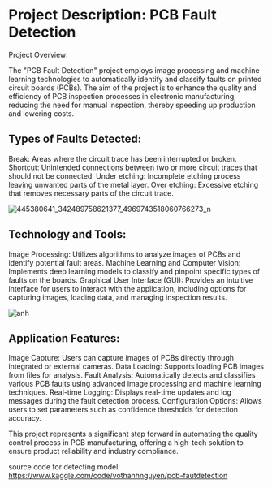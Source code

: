 # Project Description: PCB Fault Detection
Project Overview:

The "PCB Fault Detection" project employs image processing and machine learning technologies to automatically identify and classify faults on printed circuit boards (PCBs). The aim of the project is to enhance the quality and efficiency of PCB inspection processes in electronic manufacturing, reducing the need for manual inspection, thereby speeding up production and lowering costs.

## Types of Faults Detected:

Break: Areas where the circuit trace has been interrupted or broken.
Shortcut: Unintended connections between two or more circuit traces that should not be connected.
Under etching: Incomplete etching process leaving unwanted parts of the metal layer.
Over etching: Excessive etching that removes necessary parts of the circuit trace.

![445380641_342489758621377_4969743518060766273_n](https://github.com/vtnguyen04/pcb/assets/64852371/a2dd336b-f367-4aca-8970-bb2ece0126c8)

## Technology and Tools:

Image Processing: Utilizes algorithms to analyze images of PCBs and identify potential fault areas.
Machine Learning and Computer Vision: Implements deep learning models to classify and pinpoint specific types of faults on the boards.
Graphical User Interface (GUI): Provides an intuitive interface for users to interact with the application, including options for capturing images, loading data, and managing inspection results.

![anh](https://github.com/user-attachments/assets/9c758b15-0c78-4ee3-9df2-6bd836987931)



## Application Features:

Image Capture: Users can capture images of PCBs directly through integrated or external cameras.
Data Loading: Supports loading PCB images from files for analysis.
Fault Analysis: Automatically detects and classifies various PCB faults using advanced image processing and machine learning techniques.
Real-time Logging: Displays real-time updates and log messages during the fault detection process.
Configuration Options: Allows users to set parameters such as confidence thresholds for detection accuracy.

This project represents a significant step forward in automating the quality control process in PCB manufacturing, offering a high-tech solution to ensure product reliability and industry compliance.

source code for detecting model: https://www.kaggle.com/code/vothanhnguyen/pcb-fautdetection
